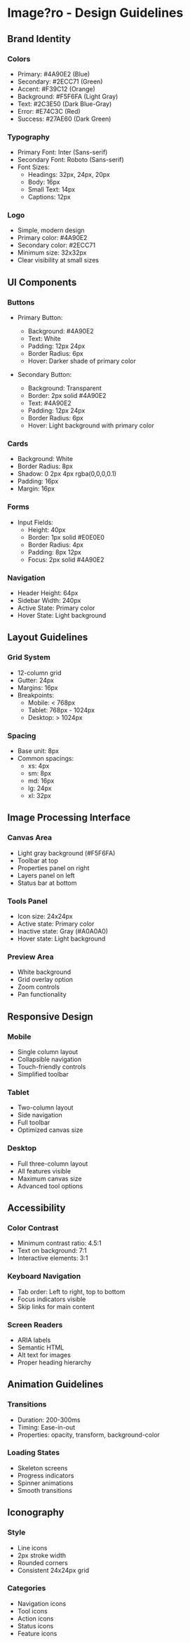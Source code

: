 # Image?ro - Design Guidelines

## Brand Identity

### Colors
- Primary: #4A90E2 (Blue)
- Secondary: #2ECC71 (Green)
- Accent: #F39C12 (Orange)
- Background: #F5F6FA (Light Gray)
- Text: #2C3E50 (Dark Blue-Gray)
- Error: #E74C3C (Red)
- Success: #27AE60 (Dark Green)

### Typography
- Primary Font: Inter (Sans-serif)
- Secondary Font: Roboto (Sans-serif)
- Font Sizes:
  - Headings: 32px, 24px, 20px
  - Body: 16px
  - Small Text: 14px
  - Captions: 12px

### Logo
- Simple, modern design
- Primary color: #4A90E2
- Secondary color: #2ECC71
- Minimum size: 32x32px
- Clear visibility at small sizes

## UI Components

### Buttons
- Primary Button:
  - Background: #4A90E2
  - Text: White
  - Padding: 12px 24px
  - Border Radius: 6px
  - Hover: Darker shade of primary color

- Secondary Button:
  - Background: Transparent
  - Border: 2px solid #4A90E2
  - Text: #4A90E2
  - Padding: 12px 24px
  - Border Radius: 6px
  - Hover: Light background with primary color

### Cards
- Background: White
- Border Radius: 8px
- Shadow: 0 2px 4px rgba(0,0,0,0.1)
- Padding: 16px
- Margin: 16px

### Forms
- Input Fields:
  - Height: 40px
  - Border: 1px solid #E0E0E0
  - Border Radius: 4px
  - Padding: 8px 12px
  - Focus: 2px solid #4A90E2

### Navigation
- Header Height: 64px
- Sidebar Width: 240px
- Active State: Primary color
- Hover State: Light background

## Layout Guidelines

### Grid System
- 12-column grid
- Gutter: 24px
- Margins: 16px
- Breakpoints:
  - Mobile: < 768px
  - Tablet: 768px - 1024px
  - Desktop: > 1024px

### Spacing
- Base unit: 8px
- Common spacings:
  - xs: 4px
  - sm: 8px
  - md: 16px
  - lg: 24px
  - xl: 32px

## Image Processing Interface

### Canvas Area
- Light gray background (#F5F6FA)
- Toolbar at top
- Properties panel on right
- Layers panel on left
- Status bar at bottom

### Tools Panel
- Icon size: 24x24px
- Active state: Primary color
- Inactive state: Gray (#A0A0A0)
- Hover state: Light background

### Preview Area
- White background
- Grid overlay option
- Zoom controls
- Pan functionality

## Responsive Design

### Mobile
- Single column layout
- Collapsible navigation
- Touch-friendly controls
- Simplified toolbar

### Tablet
- Two-column layout
- Side navigation
- Full toolbar
- Optimized canvas size

### Desktop
- Full three-column layout
- All features visible
- Maximum canvas size
- Advanced tool options

## Accessibility

### Color Contrast
- Minimum contrast ratio: 4.5:1
- Text on background: 7:1
- Interactive elements: 3:1

### Keyboard Navigation
- Tab order: Left to right, top to bottom
- Focus indicators visible
- Skip links for main content

### Screen Readers
- ARIA labels
- Semantic HTML
- Alt text for images
- Proper heading hierarchy

## Animation Guidelines

### Transitions
- Duration: 200-300ms
- Timing: Ease-in-out
- Properties: opacity, transform, background-color

### Loading States
- Skeleton screens
- Progress indicators
- Spinner animations
- Smooth transitions

## Iconography

### Style
- Line icons
- 2px stroke width
- Rounded corners
- Consistent 24x24px grid

### Categories
- Navigation icons
- Tool icons
- Action icons
- Status icons
- Feature icons 